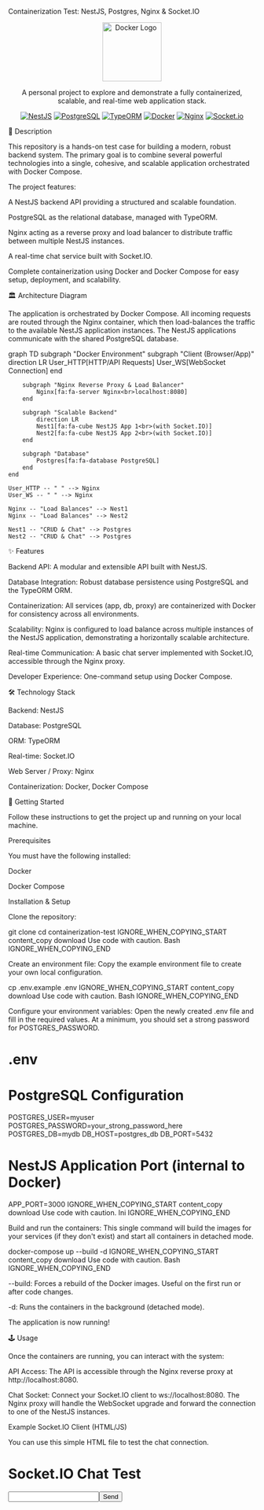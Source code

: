 Containerization Test: NestJS, Postgres, Nginx & Socket.IO
<p align="center">
<img src="https://img.icons8.com/?size=100&id=bf6MKm9Uf7uu&format=png&color=000000" width="120" alt="Docker Logo" />
</p>

<p align="center">
A personal project to explore and demonstrate a fully containerized, scalable, and real-time web application stack.
</p>

<p align="center">
<a href="#"><img src="https://img.shields.io/badge/NestJS-E0234E?style=for-the-badge&logo=nestjs&logoColor=white" alt="NestJS"></a>
<a href="#"><img src="https://img.shields.io/badge/PostgreSQL-4169E1?style=for-the-badge&logo=postgresql&logoColor=white" alt="PostgreSQL"></a>
<a href="#"><img src="https://img.shields.io/badge/TypeORM-FF471A?style=for-the-badge" alt="TypeORM"></a>
<a href="#"><img src="https://img.shields.io/badge/Docker-2496ED?style=for-the-badge&logo=docker&logoColor=white" alt="Docker"></a>
<a href="#"><img src="https://img.shields.io/badge/Nginx-009639?style=for-the-badge&logo=nginx&logoColor=white" alt="Nginx"></a>
<a href="#"><img src="https://img.shields.io/badge/Socket.io-010101?style=for-the-badge&logo=socket.io&logoColor=white" alt="Socket.io"></a>
</p>

📖 Description

This repository is a hands-on test case for building a modern, robust backend system. The primary goal is to combine several powerful technologies into a single, cohesive, and scalable application orchestrated with Docker Compose.

The project features:

A NestJS backend API providing a structured and scalable foundation.

PostgreSQL as the relational database, managed with TypeORM.

Nginx acting as a reverse proxy and load balancer to distribute traffic between multiple NestJS instances.

A real-time chat service built with Socket.IO.

Complete containerization using Docker and Docker Compose for easy setup, deployment, and scalability.

🏛️ Architecture Diagram

The application is orchestrated by Docker Compose. All incoming requests are routed through the Nginx container, which then load-balances the traffic to the available NestJS application instances. The NestJS applications communicate with the shared PostgreSQL database.

graph TD
    subgraph "Docker Environment"
        subgraph "Client (Browser/App)"
            direction LR
            User_HTTP[HTTP/API Requests]
            User_WS[WebSocket Connection]
        end

        subgraph "Nginx Reverse Proxy & Load Balancer"
            Nginx[fa:fa-server Nginx<br>localhost:8080]
        end

        subgraph "Scalable Backend"
            direction LR
            Nest1[fa:fa-cube NestJS App 1<br>(with Socket.IO)]
            Nest2[fa:fa-cube NestJS App 2<br>(with Socket.IO)]
        end

        subgraph "Database"
            Postgres[fa:fa-database PostgreSQL]
        end
    end

    User_HTTP -- " " --> Nginx
    User_WS -- " " --> Nginx

    Nginx -- "Load Balances" --> Nest1
    Nginx -- "Load Balances" --> Nest2

    Nest1 -- "CRUD & Chat" --> Postgres
    Nest2 -- "CRUD & Chat" --> Postgres

✨ Features

Backend API: A modular and extensible API built with NestJS.

Database Integration: Robust database persistence using PostgreSQL and the TypeORM ORM.

Containerization: All services (app, db, proxy) are containerized with Docker for consistency across all environments.

Scalability: Nginx is configured to load balance across multiple instances of the NestJS application, demonstrating a horizontally scalable architecture.

Real-time Communication: A basic chat server implemented with Socket.IO, accessible through the Nginx proxy.

Developer Experience: One-command setup using Docker Compose.

🛠️ Technology Stack

Backend: NestJS

Database: PostgreSQL

ORM: TypeORM

Real-time: Socket.IO

Web Server / Proxy: Nginx

Containerization: Docker, Docker Compose

🚀 Getting Started

Follow these instructions to get the project up and running on your local machine.

Prerequisites

You must have the following installed:

Docker

Docker Compose

Installation & Setup

Clone the repository:

git clone <your-repository-url>
cd containerization-test
IGNORE_WHEN_COPYING_START
content_copy
download
Use code with caution.
Bash
IGNORE_WHEN_COPYING_END

Create an environment file:
Copy the example environment file to create your own local configuration.

cp .env.example .env
IGNORE_WHEN_COPYING_START
content_copy
download
Use code with caution.
Bash
IGNORE_WHEN_COPYING_END

Configure your environment variables:
Open the newly created .env file and fill in the required values. At a minimum, you should set a strong password for POSTGRES_PASSWORD.

# .env

# PostgreSQL Configuration
POSTGRES_USER=myuser
POSTGRES_PASSWORD=your_strong_password_here
POSTGRES_DB=mydb
DB_HOST=postgres_db
DB_PORT=5432

# NestJS Application Port (internal to Docker)
APP_PORT=3000
IGNORE_WHEN_COPYING_START
content_copy
download
Use code with caution.
Ini
IGNORE_WHEN_COPYING_END

Build and run the containers:
This single command will build the images for your services (if they don't exist) and start all containers in detached mode.

docker-compose up --build -d
IGNORE_WHEN_COPYING_START
content_copy
download
Use code with caution.
Bash
IGNORE_WHEN_COPYING_END

--build: Forces a rebuild of the Docker images. Useful on the first run or after code changes.

-d: Runs the containers in the background (detached mode).

The application is now running!

🕹️ Usage

Once the containers are running, you can interact with the system:

API Access: The API is accessible through the Nginx reverse proxy at http://localhost:8080.

Chat Socket: Connect your Socket.IO client to ws://localhost:8080. The Nginx proxy will handle the WebSocket upgrade and forward the connection to one of the NestJS instances.

Example Socket.IO Client (HTML/JS)

You can use this simple HTML file to test the chat connection.

<!-- test-chat.html -->
<!DOCTYPE html>
<html>
<head>
    <title>Socket.IO Test</title>
</head>
<body>
    <h1>Socket.IO Chat Test</h1>
    <ul id="messages"></ul>
    <form id="form" action="">
        <input id="input" autocomplete="off" /><button>Send</button>
    </form>
    <script src="https://cdn.socket.io/4.5.4/socket.io.min.js"></script>
    <script>
        const socket = io("ws://localhost:8080");

        const form = document.getElementById('form');
        const input = document.getElementById('input');
        const messages = document.getElementById('messages');

        form.addEventListener('submit', (e) => {
            e.preventDefault();
            if (input.value) {
                // Example: emit a 'chatMessage' event
                socket.emit('chatMessage', input.value);
                input.value = '';
            }
        });

        // Example: listen for 'chatMessage' events from server
        socket.on('chatMessage', (msg) => {
            const item = document.createElement('li');
            item.textContent = msg;
            messages.appendChild(item);
            window.scrollTo(0, document.body.scrollHeight);
        });

        socket.on('connect', () => {
            console.log('Connected to server! Socket ID:', socket.id);
        });
    </script>
</body>
</html>
IGNORE_WHEN_COPYING_START
content_copy
download
Use code with caution.
Html
IGNORE_WHEN_COPYING_END
⚙️ Project Structure
/
├── backend/         # NestJS application source code
├── nginx/           # Nginx configuration files
├── .env.example     # Environment variable template
├── docker-compose.yml # Docker orchestration file for all services
└── README.md        # You are here!

📜 License

This project is licensed under the MIT License. See the LICENSE file for details.
